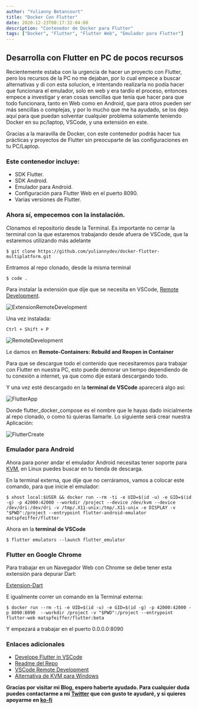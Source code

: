 ```yaml
---
author: "Yulianny Betancourt"
title: "Docker Con Flutter"
date: 2020-12-23T00:17:32-04:00
description: "Contenedor de Docker para Flutter"
tags: ["Docker", "Flutter", "Flutter Web", "Emulador para Flutter"]
---
```


## Desarrolla con Flutter en PC de pocos recursos

Recientemente estaba con la urgencia de hacer un proyecto con Flutter, pero los recursos de la PC no me dejaban, por lo cual empece a buscar alternativas y di con esta solucion, e intentando realizarla no podía hacer que funcionara el emulador, solo en web y era tardío el proceso, entonces empece a investigar y eran cosas sencillas que tenía que hacer para que todo funcionara, tanto en Web como en Android, que para otros pueden ser más sencillas o complejas, y por lo mucho que me ha ayudado, se los dejo aquí para que puedan solventar cualquier problema solamente teniendo Docker en su pc/laptop, VSCode, y una extensión en este.

Gracias a la maravilla de Docker, con este contenedor podrás hacer tus prácticas y proyectos de Flutter sin preocuparte de las configuraciones en tu PC/Laptop.

### Este contenedor incluye:

- SDK Flutter.
- SDK Android.
- Emulador para Android.
- Configuración para Flutter Web en el puerto 8090.
- Varias versiones de Flutter.


### Ahora sí, empecemos con la instalación.

Clonamos el repositorio desde la Terminal. Es importante no cerrar la terminal con la que estaremos trabajando desde afuera de VSCode, que la estaremos utilizando más adelante

` $ git clone https://github.com/yuliannydev/docker-flutter-multiplatform.git `

Entramos al repo clonado, desde la misma terminal

` $ code . `

Para instalar la extensión que dije que se necesita en VSCode, [Remote Development](https://marketplace.visualstudio.com/items?itemName=ms-vscode-remote.vscode-remote-extensionpack).

![ExtensionRemoteDevelopment](https://i.imgur.com/CxZ6sUq.png)

Una vez instalada:

` Ctrl + Shift + P `

![RemoteDevelopment](https://i.imgur.com/dIgz3NK.png)

Le damos en **Remote-Containers: Rebuild and Reopen in Container**

Para que se descargue todo el contenido que necesitaremos para trabajar con Flutter en nuestra PC, esto puede demorar un tiempo dependiendo de tu conexión a internet, ya que como dije estará descargando todo.

Y una vez esté descargado en la **terminal de VSCode** aparecerá algo así:

![FlutterApp](https://i.imgur.com/rIiW1s8.png)

Donde flutter_docker_compose es el nombre que le hayas dado inicialmente al repo clonado, o como tú quieras llamarle. Lo siguiente será crear nuestra Aplicación:


![FlutterCreate](https://i.imgur.com/AEIMQFg.png)


### Emulador para Android

Ahora para poner andar el emulador Android necesitas tener soporte para [KVM](https://www.linux-kvm.org/page/Main_Page), en Linux puedes buscar en tu tienda de descarga.

En la terminal externa, que dije que no cerráramos, vamos a colocar este comando, para que inicie el emulador:

` $ xhost local:$USER && docker run --rm -ti -e UID=$(id -u) -e GID=$(id -g) -p 42000:42000 --workdir /project --device /dev/kvm --device /dev/dri:/dev/dri -v /tmp/.X11-unix:/tmp/.X11-unix -e DISPLAY -v "$PWD":/project --entrypoint flutter-android-emulator  matspfeiffer/flutter `

Ahora en la **terminal de VSCode**

` $ flutter emulators --launch flutter_emulator `

### Flutter en Google Chrome

Para trabajar en un Navegador Web con Chrome se debe tener esta extensión para depurar Dart:

[Extension-Dart](https://chrome.google.com/webstore/detail/dart-debug-extension/eljbmlghnomdjgdjmbdekegdkbabckhm)

E igualmente correr un comando en la Terminal externa:

` $ docker run --rm -ti -e UID=$(id -u) -e GID=$(id -g) -p 42000:42000 -p 8090:8090  --workdir /project -v "$PWD":/project --entrypoint flutter-web matspfeiffer/flutter:beta `

Y empezará a trabajar en el puerto 0.0.0.0:8090

### Enlaces adicionales
- [Develope Flutter in VSCode](https://dev.to/matsp/develop-flutter-in-a-vs-code-devcontainer-350g)
- [Readme del Repo](https://github.com/yuliannydev/docker-flutter-multiplatform)
- [VSCode Remote Development](https://code.visualstudio.com/docs/remote/remote-overview)
- [Alternativa de KVM para Windows](https://www.profesionalreview.com/2019/01/06/habilitar-hyper-v-windows-10/)

**Gracias por visitar mi Blog, espero haberte ayudado. Para cualquier duda puedes contactarme a mi [Twitter](https://twitter.com/yuliannydev) que con gusto te ayudaré, y si quieres apoyarme en [ko-fi](https://ko-fi.com/raydesite/)**
